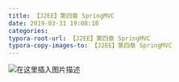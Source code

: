 ```yaml
---
title: 【J2EE】第四章 SpringMVC
date: 2019-03-31 19:08:18
categories:
typora-root-url: 【J2EE】第四章 SpringMVC
typora-copy-images-to: 【J2EE】第四章 SpringMVC
---
```


![在这里插入图片描述](assets/undefined)
